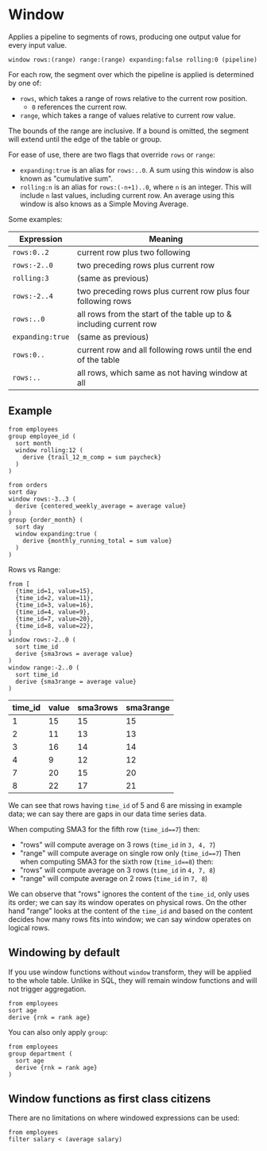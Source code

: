 # Window

Applies a pipeline to segments of rows, producing one output value for every
input value.

```prql no-eval
window rows:(range) range:(range) expanding:false rolling:0 (pipeline)
```

For each row, the segment over which the pipeline is applied is determined by
one of:

- `rows`, which takes a range of rows relative to the current row position.
  - `0` references the current row.
- `range`, which takes a range of values relative to current row value.

The bounds of the range are inclusive. If a bound is omitted, the segment will
extend until the edge of the table or group.

For ease of use, there are two flags that override `rows` or `range`:

- `expanding:true` is an alias for `rows:..0`. A sum using this window is also
  known as "cumulative sum".
- `rolling:n` is an alias for `rows:(-n+1)..0`, where `n` is an integer. This
  will include `n` last values, including current row. An average using this
  window is also knows as a Simple Moving Average.

Some examples:

| Expression       | Meaning                                                            |
| ---------------- | ------------------------------------------------------------------ |
| `rows:0..2`      | current row plus two following                                     |
| `rows:-2..0`     | two preceding rows plus current row                                |
| `rolling:3`      | (same as previous)                                                 |
| `rows:-2..4`     | two preceding rows plus current row plus four following rows       |
| `rows:..0`       | all rows from the start of the table up to & including current row |
| `expanding:true` | (same as previous)                                                 |
| `rows:0..`       | current row and all following rows until the end of the table      |
| `rows:..`        | all rows, which same as not having window at all                   |

## Example

```prql
from employees
group employee_id (
  sort month
  window rolling:12 (
    derive {trail_12_m_comp = sum paycheck}
  )
)
```

```prql
from orders
sort day
window rows:-3..3 (
  derive {centered_weekly_average = average value}
)
group {order_month} (
  sort day
  window expanding:true (
    derive {monthly_running_total = sum value}
  )
)
```

Rows vs Range:

```prql no-eval
from [
  {time_id=1, value=15},
  {time_id=2, value=11},
  {time_id=3, value=16},
  {time_id=4, value=9},
  {time_id=7, value=20},
  {time_id=8, value=22},
]
window rows:-2..0 (
  sort time_id
  derive {sma3rows = average value}
)
window range:-2..0 (
  sort time_id
  derive {sma3range = average value}
)
```

| time_id | value | sma3rows | sma3range |
| ------- | ----- | -------- | --------- |
| 1       | 15    | 15       | 15        |
| 2       | 11    | 13       | 13        |
| 3       | 16    | 14       | 14        |
| 4       | 9     | 12       | 12        |
| 7       | 20    | 15       | 20        |
| 8       | 22    | 17       | 21        |

We can see that rows having `time_id` of 5 and 6 are missing in example data; we can say there are gaps in our data time series data.

When computing SMA3 for the fifth row (`time_id==7`) then:
- "rows" will compute average on 3 rows (`time_id` in `3, 4, 7`)
- "range" will compute average on single row only (`time_id==7`)
Then when computing SMA3 for the sixth row (`time_id==8`) then:
- "rows" will compute average on 3 rows (`time_id` in `4, 7, 8`)
- "range" will compute average on 2 rows (`time_id` in `7, 8`)

We can observe that "rows" ignores the content of the `time_id`, only uses its order; we can say its window operates on physical rows.
On the other hand "range" looks at the content of the `time_id` and based on the content decides how many rows fits into window; we can say window operates on logical rows.

## Windowing by default

If you use window functions without `window` transform, they will be applied to
the whole table. Unlike in SQL, they will remain window functions and will not
trigger aggregation.

```prql
from employees
sort age
derive {rnk = rank age}
```

You can also only apply `group`:

```prql
from employees
group department (
  sort age
  derive {rnk = rank age}
)
```

## Window functions as first class citizens

There are no limitations on where windowed expressions can be used:

```prql
from employees
filter salary < (average salary)
```
